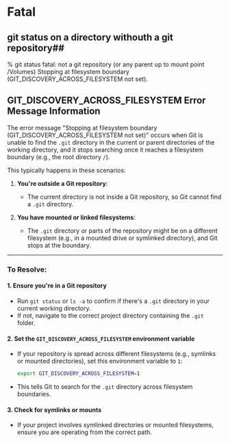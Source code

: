 # Fatal #
## git status on a directory withouth a git repository##
% git status
fatal: not a git repository (or any parent up to mount point /Volumes)
Stopping at filesystem boundary (GIT_DISCOVERY_ACROSS_FILESYSTEM not set).

## GIT_DISCOVERY_ACROSS_FILESYSTEM Error Message Information ##

The error message "Stopping at filesystem boundary (GIT_DISCOVERY_ACROSS_FILESYSTEM not set)" occurs when Git is unable to find the `.git` directory in the current or parent directories of the working directory, and it stops searching once it reaches a filesystem boundary (e.g., the root directory `/`).

This typically happens in these scenarios:

1. **You're outside a Git repository**:
   - The current directory is not inside a Git repository, so Git cannot find a `.git` directory.

2. **You have mounted or linked filesystems**:
   - The `.git` directory or parts of the repository might be on a different filesystem (e.g., in a mounted drive or symlinked directory), and Git stops at the boundary.

---

### To Resolve:
#### 1. **Ensure you're in a Git repository**
   - Run `git status` or `ls -a` to confirm if there's a `.git` directory in your current working directory.
   - If not, navigate to the correct project directory containing the `.git` folder.

#### 2. **Set the `GIT_DISCOVERY_ACROSS_FILESYSTEM` environment variable**
   - If your repository is spread across different filesystems (e.g., symlinks or mounted directories), set this environment variable to `1`:
     ```bash
     export GIT_DISCOVERY_ACROSS_FILESYSTEM=1
     ```
   - This tells Git to search for the `.git` directory across filesystem boundaries.

#### 3. **Check for symlinks or mounts**
   - If your project involves symlinked directories or mounted filesystems, ensure you are operating from the correct path.

